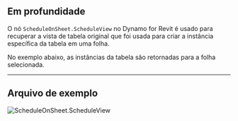 ## Em profundidade
O nó `ScheduleOnSheet.ScheduleView` no Dynamo for Revit é usado para recuperar a vista de tabela original que foi usada para criar a instância específica da tabela em uma folha.

No exemplo abaixo, as instâncias da tabela são retornadas para a folha selecionada.

___
## Arquivo de exemplo

![ScheduleOnSheet.ScheduleView](./Revit.Elements.ScheduleOnSheet.ScheduleView_img.jpg)
